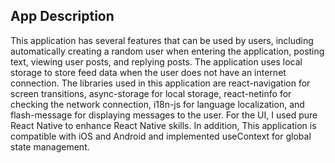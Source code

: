 ## App Description 
This application has several features that can be used by users, including automatically creating a random user when entering the application, posting text, viewing user posts, and replying posts. The application uses local storage to store feed data when the user does not have an internet connection. The libraries used in this application are react-navigation for screen transitions, async-storage for local storage, react-netinfo for checking the network connection, i18n-js for language localization, and flash-message for displaying messages to the user. For the UI, I used pure React Native to enhance React Native skills. In addition, This application is compatible with iOS and Android and implemented useContext for global state management.
